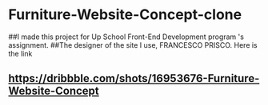 # Furniture-Website-Concept-clone
##I made this project for Up School Front-End Development program 's assignment.
##The designer of the site I use, FRANCESCO PRISCO. Here is the link
## https://dribbble.com/shots/16953676-Furniture-Website-Concept
